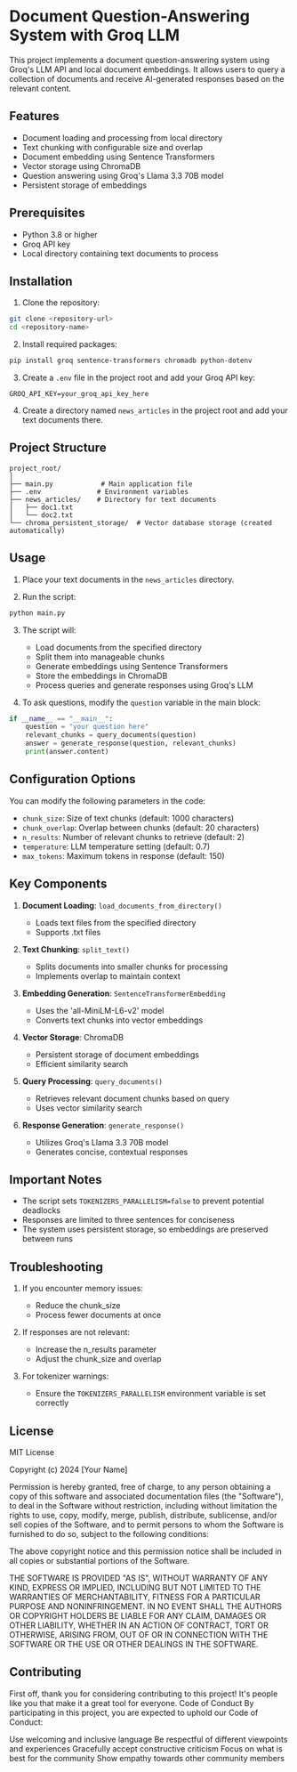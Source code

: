 # Document Question-Answering System with Groq LLM

This project implements a document question-answering system using Groq's LLM API and local document embeddings. It allows users to query a collection of documents and receive AI-generated responses based on the relevant content.

## Features

- Document loading and processing from local directory
- Text chunking with configurable size and overlap
- Document embedding using Sentence Transformers
- Vector storage using ChromaDB
- Question answering using Groq's Llama 3.3 70B model
- Persistent storage of embeddings

## Prerequisites

- Python 3.8 or higher
- Groq API key
- Local directory containing text documents to process

## Installation

1. Clone the repository:
```bash
git clone <repository-url>
cd <repository-name>
```

2. Install required packages:
```bash
pip install groq sentence-transformers chromadb python-dotenv
```

3. Create a `.env` file in the project root and add your Groq API key:
```
GROQ_API_KEY=your_groq_api_key_here
```

4. Create a directory named `news_articles` in the project root and add your text documents there.

## Project Structure

```
project_root/
│
├── main.py            # Main application file
├── .env              # Environment variables
├── news_articles/    # Directory for text documents
│   ├── doc1.txt
│   └── doc2.txt
└── chroma_persistent_storage/  # Vector database storage (created automatically)
```

## Usage

1. Place your text documents in the `news_articles` directory.

2. Run the script:
```bash
python main.py
```

3. The script will:
   - Load documents from the specified directory
   - Split them into manageable chunks
   - Generate embeddings using Sentence Transformers
   - Store the embeddings in ChromaDB
   - Process queries and generate responses using Groq's LLM

4. To ask questions, modify the `question` variable in the main block:
```python
if __name__ == "__main__":
    question = "your question here"
    relevant_chunks = query_documents(question)
    answer = generate_response(question, relevant_chunks)
    print(answer.content)
```

## Configuration Options

You can modify the following parameters in the code:

- `chunk_size`: Size of text chunks (default: 1000 characters)
- `chunk_overlap`: Overlap between chunks (default: 20 characters)
- `n_results`: Number of relevant chunks to retrieve (default: 2)
- `temperature`: LLM temperature setting (default: 0.7)
- `max_tokens`: Maximum tokens in response (default: 150)

## Key Components

1. **Document Loading**: `load_documents_from_directory()`
   - Loads text files from the specified directory
   - Supports .txt files

2. **Text Chunking**: `split_text()`
   - Splits documents into smaller chunks for processing
   - Implements overlap to maintain context

3. **Embedding Generation**: `SentenceTransformerEmbedding`
   - Uses the 'all-MiniLM-L6-v2' model
   - Converts text chunks into vector embeddings

4. **Vector Storage**: ChromaDB
   - Persistent storage of document embeddings
   - Efficient similarity search

5. **Query Processing**: `query_documents()`
   - Retrieves relevant document chunks based on query
   - Uses vector similarity search

6. **Response Generation**: `generate_response()`
   - Utilizes Groq's Llama 3.3 70B model
   - Generates concise, contextual responses

## Important Notes

- The script sets `TOKENIZERS_PARALLELISM=false` to prevent potential deadlocks
- Responses are limited to three sentences for conciseness
- The system uses persistent storage, so embeddings are preserved between runs

## Troubleshooting

1. If you encounter memory issues:
   - Reduce the chunk_size
   - Process fewer documents at once

2. If responses are not relevant:
   - Increase the n_results parameter
   - Adjust the chunk_size and overlap

3. For tokenizer warnings:
   - Ensure the `TOKENIZERS_PARALLELISM` environment variable is set correctly

## License

MIT License

Copyright (c) 2024 [Your Name]

Permission is hereby granted, free of charge, to any person obtaining a copy
of this software and associated documentation files (the "Software"), to deal
in the Software without restriction, including without limitation the rights
to use, copy, modify, merge, publish, distribute, sublicense, and/or sell
copies of the Software, and to permit persons to whom the Software is
furnished to do so, subject to the following conditions:

The above copyright notice and this permission notice shall be included in all
copies or substantial portions of the Software.

THE SOFTWARE IS PROVIDED "AS IS", WITHOUT WARRANTY OF ANY KIND, EXPRESS OR
IMPLIED, INCLUDING BUT NOT LIMITED TO THE WARRANTIES OF MERCHANTABILITY,
FITNESS FOR A PARTICULAR PURPOSE AND NONINFRINGEMENT. IN NO EVENT SHALL THE
AUTHORS OR COPYRIGHT HOLDERS BE LIABLE FOR ANY CLAIM, DAMAGES OR OTHER
LIABILITY, WHETHER IN AN ACTION OF CONTRACT, TORT OR OTHERWISE, ARISING FROM,
OUT OF OR IN CONNECTION WITH THE SOFTWARE OR THE USE OR OTHER DEALINGS IN THE
SOFTWARE.

## Contributing

First off, thank you for considering contributing to this project! It's people like you that make it a great tool for everyone.
Code of Conduct
By participating in this project, you are expected to uphold our Code of Conduct:

Use welcoming and inclusive language
Be respectful of different viewpoints and experiences
Gracefully accept constructive criticism
Focus on what is best for the community
Show empathy towards other community members